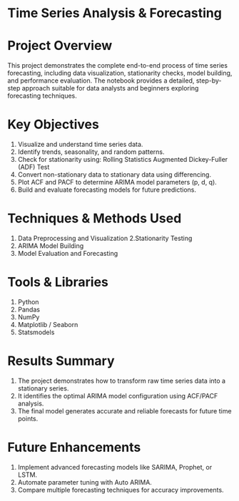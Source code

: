 # Time Series Analysis & Forecasting
# Project Overview
This project demonstrates the complete end-to-end process of time series forecasting, including data visualization, stationarity checks, model building, and performance evaluation. The notebook provides a detailed, step-by-step approach suitable for data analysts and beginners exploring forecasting techniques.

# Key Objectives
  1. Visualize and understand time series data.
  2. Identify trends, seasonality, and random patterns.
  3. Check for stationarity using:
        Rolling Statistics
        Augmented Dickey-Fuller (ADF) Test
  4. Convert non-stationary data to stationary data using differencing.
  5. Plot ACF and PACF to determine ARIMA model parameters (p, d, q).
  6. Build and evaluate forecasting models for future predictions.

# Techniques & Methods Used
  1. Data Preprocessing and Visualization
  2.Stationarity Testing
  3. ARIMA Model Building
  4. Model Evaluation and Forecasting

# Tools & Libraries
  1. Python
  2. Pandas
  3. NumPy
  4. Matplotlib / Seaborn
  5. Statsmodels

# Results Summary
  1. The project demonstrates how to transform raw time series data into a stationary series.
  2. It identifies the optimal ARIMA model configuration using ACF/PACF analysis.
  3. The final model generates accurate and reliable forecasts for future time points.

# Future Enhancements
  1. Implement advanced forecasting models like SARIMA, Prophet, or LSTM.
  2. Automate parameter tuning with Auto ARIMA.
  3. Compare multiple forecasting techniques for accuracy improvements. 
